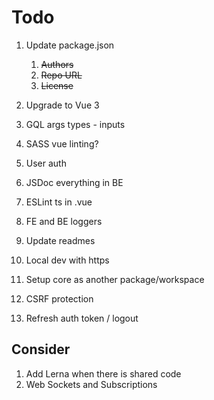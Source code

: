 # Todo

1. Update package.json

    1. ~~Authors~~
    2. ~~Repo URL~~
    3. ~~License~~

2. Upgrade to Vue 3
3. GQL args types - inputs
4. SASS vue linting?
5. User auth
6. JSDoc everything in BE
7. ESLint ts in .vue
8. FE and BE loggers
9. Update readmes
10. Local dev with https
11. Setup core as another package/workspace
12. CSRF protection
13. Refresh auth token / logout

## Consider

1. Add Lerna when there is shared code
2. Web Sockets and Subscriptions
